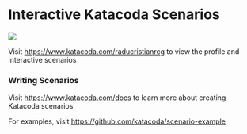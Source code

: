 # Interactive Katacoda Scenarios

[![](http://shields.katacoda.com/katacoda/raducristianrcg/count.svg)](https://www.katacoda.com/raducristianrcg "Get your profile on Katacoda.com")

Visit https://www.katacoda.com/raducristianrcg to view the profile and interactive scenarios

### Writing Scenarios
Visit https://www.katacoda.com/docs to learn more about creating Katacoda scenarios

For examples, visit https://github.com/katacoda/scenario-example
